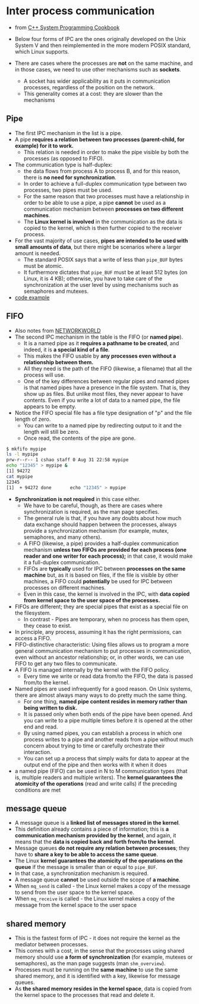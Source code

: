 # Inter process communication
- from [C++ System Programming Cookbook](https://www.amazon.com/System-Programming-Cookbook-system-level-programming/dp/1838646558)

- Below four forms of IPC are the ones originally developed on the Unix System V and then reimplemented in the more modern POSIX standard, which Linux supports.
- There are cases where the processes are **not** on the same machine, and in those cases, we need to use other mechanisms such as **sockets**.
  - A socket has wider applicability as it puts in communication processes, regardless of the position on the network.
  - This generality comes at a cost: they are slower than the mechanisms

## Pipe
- The first IPC mechanism in the list is a pipe.
- A pipe **requires a relation between two processes (parent-child, for example) for it to work.**
  - This relation is needed in order to make the pipe visible by both the processes (as opposed to FIFO).
- The communication type is half-duplex:
  - the data flows from process A to process B, and for this reason, there is **no need for synchronization**.
  - In order to achieve a full-duplex communication type between two processes, two pipes must be used.
  - For the same reason that two processes must have a relationship in order to be able to use a pipe, a pipe **cannot** be used as a communication mechanism between **processes on two different machines**.
  - The **Linux kernel is involved** in the communication as the data is copied to the kernel, which is then further copied to the receiver process.
- For the vast majority of use cases, **pipes are intended to be used with small amounts of data**, but there might be scenarios where a larger amount is needed.
  - The standard POSIX says that a write of less than `pipe_BUF` bytes must be atomic.
  - It furthermore dictates that `pipe_BUF` must be at least 512 bytes (on Linux, it is 4 KB); otherwise, you have to take care of the synchronization at the user level by using mechanisms such as semaphores and mutexes.
- [code example](demo/pipe.h)

## FIFO
- Also notes from [NETWORKWORLD](https://www.networkworld.com/article/3251853/why-use-named-pipes-on-linux.html)
- The second IPC mechanism in the table is the FIFO (or **named pipe**).
  - It is a named pipe as it **requires a pathname to be created**, and indeed, it is **a special kind of a file**.
  - This makes the FIFO usable by **any processes even without a relationship between them.**
  - All they need is the path of the FIFO (likewise, a filename) that all the process will use.
  - One of the key differences between regular pipes and named pipes is that named pipes have a presence in the file system. That is, they show up as files. But unlike most files, they never appear to have contents. Even if you write a lot of data to a named pipe, the file appears to be empty.
- Notice the FIFO special file has a file type designation of "p" and the file length of zero.
  - You can write to a named pipe by redirecting output to it and the length will still be zero.
  - Once read, the contents of the pipe are gone.
```bash
$ mkfifo mypipe
ls -l mypipe
prw-r--r-- 1 cshao staff 0 Aug 31 22:58 mypipe
echo "12345" > mypipe &
[1] 94272
cat mypipe
12345
[1]  + 94272 done       echo "12345" > mypipe
```
- **Synchronization is not required** in this case either.
  - We have to be careful, though, as there are cases where synchronization is required, as the man page specifies.
  - The general rule is that, if you have any doubts about how much data exchange should happen between the processes, always provide a synchronization mechanism (for example, mutex, semaphores, and many others).
  - A FIFO (likewise, a pipe) provides a half-duplex communication mechanism **unless two FIFOs are provided for each process (one reader and one writer for each process);** in that case, it would make it a full-duplex communication.
  - FIFOs are **typically** used for IPC between **processes on the same machine** but, as it is based on files, if the file is visible by other machines, a FIFO could **potentially** be used for IPC between processes on different machines.
  - Even in this case, the kernel is involved in the IPC, with **data copied from kernel space to the user space of the processes.**
- FIFOs are different; they are special pipes that exist as a special file on the filesystem.
  - In contrast - Pipes are temporary, when no process has them open, they cease to exist.
- In principle, any process, assuming it has the right permissions, can access a FIFO.
- FIFO-distinctive characteristic: Using files allows us to program a more general communication mechanism to put processes in communication, even without an ancestor relationship; or, in other words, we can use FIFO to get any two files to communicate.
- A FIFO is managed internally by the kernel with the FIFO policy.
  - Every time we write or read data from/to the FIFO, the data is passed from/to the kernel.
- Named pipes are used infrequently for a good reason. On Unix systems, there are almost always many ways to do pretty much the same thing.
  - For one thing, **named pipe content resides in memory rather than being written to disk.**
  - It is passed only when both ends of the pipe have been opened. And you can write to a pipe multiple times before it is opened at the other end and read.
  - By using named pipes, you can establish a process in which one process writes to a pipe and another reads from a pipe without much concern about trying to time or carefully orchestrate their interaction.
  - You can set up a process that simply waits for data to appear at the output end of the pipe and then works with it when it does
- a named pipe (FIFO) can be used in N to M communication types (that is, multiple readers and multiple writers). The **kernel guarantees the atomicity of the operations** (read and write calls) if the preceding conditions are met

## message queue
- A message queue is a **linked list of messages stored in the kernel**.
- This definition already contains a piece of information; this is **a communication mechanism provided by the kernel**, and again, it means that the **data is copied back and forth from/to the kernel**.
- Message queues **do not require any relation between processes**; they have to **share a key to be able to access the same queue**.
- The Linux **kernel guarantees the atomicity of the operations on the queue** if the message is smaller than or equal to `pipe_BUF`.
- In that case, a synchronization mechanism is required.
- A message queue **cannot** be used outside the scope of **a machine**.
- When `mq_send` is called - the Linux kernel makes a copy of the message to send from the user space to the kernel space.
- When `mq_receive` is called - the Linux kernel makes a copy of the message from the kernel space to the user space

## shared memory
- This is the fastest form of IPC - it does not require the kernel as the mediator between processes.
- This comes with a cost, in the sense that the processes using shared memory should use **a form of synchronization** (for example, mutexes or semaphores), as the man page suggests (man `shm_overview`).
- Processes must be running on the **same machine** to use the same shared memory, and it is identified with a key, likewise for message queues.
- As **the shared memory resides in the kernel space**, data is copied from the kernel space to the processes that read and delete it.

